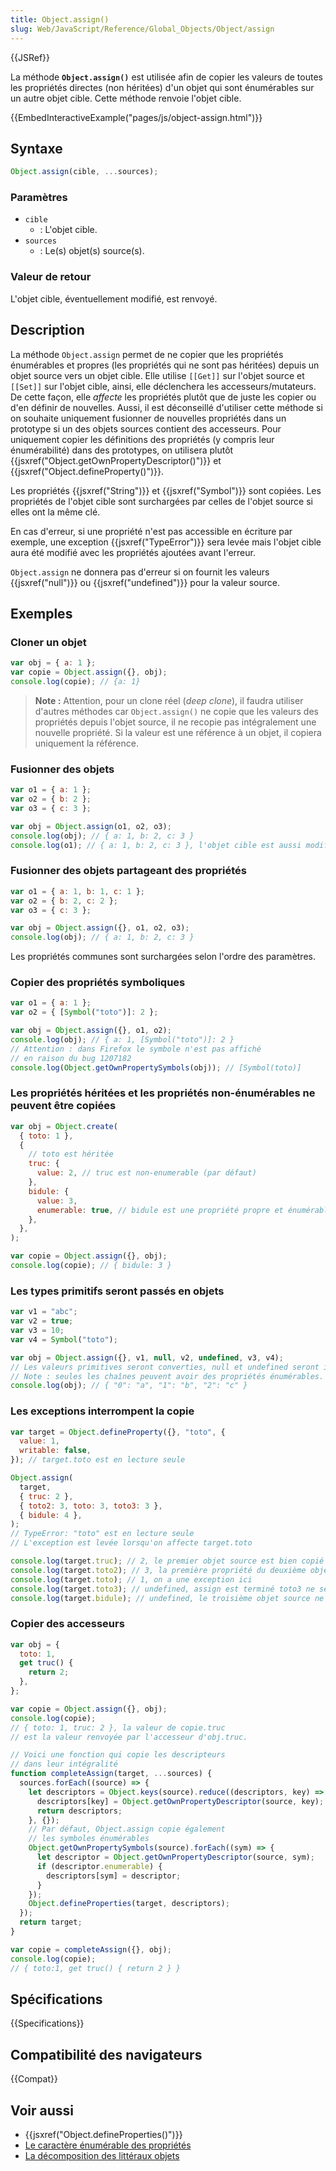 ```yaml
---
title: Object.assign()
slug: Web/JavaScript/Reference/Global_Objects/Object/assign
---
```


{{JSRef}}

La méthode **`Object.assign()`** est utilisée afin de copier les valeurs de toutes les propriétés directes (non héritées) d'un objet qui sont énumérables sur un autre objet cible. Cette méthode renvoie l'objet cible.

{{EmbedInteractiveExample("pages/js/object-assign.html")}}

## Syntaxe

```js
Object.assign(cible, ...sources);
```

### Paramètres

- `cible`
  - : L'objet cible.
- `sources`
  - : Le(s) objet(s) source(s).

### Valeur de retour

L'objet cible, éventuellement modifié, est renvoyé.

## Description

La méthode `Object.assign` permet de ne copier que les propriétés énumérables et propres (les propriétés qui ne sont pas héritées) depuis un objet source vers un objet cible. Elle utilise `[[Get]]` sur l'objet source et `[[Set]]` sur l'objet cible, ainsi, elle déclenchera les accesseurs/mutateurs. De cette façon, elle _affecte_ les propriétés plutôt que de juste les copier ou d'en définir de nouvelles. Aussi, il est déconseillé d'utiliser cette méthode si on souhaite uniquement fusionner de nouvelles propriétés dans un prototype si un des objets sources contient des accesseurs. Pour uniquement copier les définitions des propriétés (y compris leur énumérabilité) dans des prototypes, on utilisera plutôt {{jsxref("Object.getOwnPropertyDescriptor()")}} et {{jsxref("Object.defineProperty()")}}.

Les propriétés {{jsxref("String")}} et {{jsxref("Symbol")}} sont copiées. Les propriétés de l'objet cible sont surchargées par celles de l'objet source si elles ont la même clé.

En cas d'erreur, si une propriété n'est pas accessible en écriture par exemple, une exception {{jsxref("TypeError")}} sera levée mais l'objet cible aura été modifié avec les propriétés ajoutées avant l'erreur.

`Object.assign` ne donnera pas d'erreur si on fournit les valeurs {{jsxref("null")}} ou {{jsxref("undefined")}} pour la valeur source.

## Exemples

### Cloner un objet

```js
var obj = { a: 1 };
var copie = Object.assign({}, obj);
console.log(copie); // {a: 1}
```

> **Note :** Attention, pour un clone réel (_deep clone_), il faudra utiliser d'autres méthodes car `Object.assign()` ne copie que les valeurs des propriétés depuis l'objet source, il ne recopie pas intégralement une nouvelle propriété. Si la valeur est une référence à un objet, il copiera uniquement la référence.

### Fusionner des objets

```js
var o1 = { a: 1 };
var o2 = { b: 2 };
var o3 = { c: 3 };

var obj = Object.assign(o1, o2, o3);
console.log(obj); // { a: 1, b: 2, c: 3 }
console.log(o1); // { a: 1, b: 2, c: 3 }, l'objet cible est aussi modifié
```

### Fusionner des objets partageant des propriétés

```js
var o1 = { a: 1, b: 1, c: 1 };
var o2 = { b: 2, c: 2 };
var o3 = { c: 3 };

var obj = Object.assign({}, o1, o2, o3);
console.log(obj); // { a: 1, b: 2, c: 3 }
```

Les propriétés communes sont surchargées selon l'ordre des paramètres.

### Copier des propriétés symboliques

```js
var o1 = { a: 1 };
var o2 = { [Symbol("toto")]: 2 };

var obj = Object.assign({}, o1, o2);
console.log(obj); // { a: 1, [Symbol("toto")]: 2 }
// Attention : dans Firefox le symbole n'est pas affiché
// en raison du bug 1207182
console.log(Object.getOwnPropertySymbols(obj)); // [Symbol(toto)]
```

### Les propriétés héritées et les propriétés non-énumérables ne peuvent être copiées

```js
var obj = Object.create(
  { toto: 1 },
  {
    // toto est héritée
    truc: {
      value: 2, // truc est non-enumerable (par défaut)
    },
    bidule: {
      value: 3,
      enumerable: true, // bidule est une propriété propre et énumérable
    },
  },
);

var copie = Object.assign({}, obj);
console.log(copie); // { bidule: 3 }
```

### Les types primitifs seront passés en objets

```js
var v1 = "abc";
var v2 = true;
var v3 = 10;
var v4 = Symbol("toto");

var obj = Object.assign({}, v1, null, v2, undefined, v3, v4);
// Les valeurs primitives seront converties, null et undefined seront ignorés.
// Note : seules les chaînes peuvent avoir des propriétés énumérables.
console.log(obj); // { "0": "a", "1": "b", "2": "c" }
```

### Les exceptions interrompent la copie

```js
var target = Object.defineProperty({}, "toto", {
  value: 1,
  writable: false,
}); // target.toto est en lecture seule

Object.assign(
  target,
  { truc: 2 },
  { toto2: 3, toto: 3, toto3: 3 },
  { bidule: 4 },
);
// TypeError: "toto" est en lecture seule
// L'exception est levée lorsqu'on affecte target.toto

console.log(target.truc); // 2, le premier objet source est bien copié
console.log(target.toto2); // 3, la première propriété du deuxième objet source est bien copiée
console.log(target.toto); // 1, on a une exception ici
console.log(target.toto3); // undefined, assign est terminé toto3 ne sera pas copié
console.log(target.bidule); // undefined, le troisième objet source ne sera pas copié non plus.
```

### Copier des accesseurs

```js
var obj = {
  toto: 1,
  get truc() {
    return 2;
  },
};

var copie = Object.assign({}, obj);
console.log(copie);
// { toto: 1, truc: 2 }, la valeur de copie.truc
// est la valeur renvoyée par l'accesseur d'obj.truc.

// Voici une fonction qui copie les descripteurs
// dans leur intégralité
function completeAssign(target, ...sources) {
  sources.forEach((source) => {
    let descriptors = Object.keys(source).reduce((descriptors, key) => {
      descriptors[key] = Object.getOwnPropertyDescriptor(source, key);
      return descriptors;
    }, {});
    // Par défaut, Object.assign copie également
    // les symboles énumérables
    Object.getOwnPropertySymbols(source).forEach((sym) => {
      let descriptor = Object.getOwnPropertyDescriptor(source, sym);
      if (descriptor.enumerable) {
        descriptors[sym] = descriptor;
      }
    });
    Object.defineProperties(target, descriptors);
  });
  return target;
}

var copie = completeAssign({}, obj);
console.log(copie);
// { toto:1, get truc() { return 2 } }
```

## Spécifications

{{Specifications}}

## Compatibilité des navigateurs

{{Compat}}

## Voir aussi

- {{jsxref("Object.defineProperties()")}}
- [Le caractère énumérable des propriétés](/fr/docs/Web/JavaScript/Caractère_énumérable_des_propriétés_et_rattachement)
- [La décomposition des littéraux objets](/fr/docs/Web/JavaScript/Reference/Opérateurs/Syntaxe_décomposition#Utiliser_la_décomposition_avec_les_littéraux_objet)
